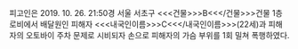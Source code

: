 피고인은 2019. 10. 26. 21:50경 서울 서초구 <<<건물>>>B<<</건물>>>건물 1층 로비에서 배달원인 피해자 <<<내국인이름>>>C<<</내국인이름>>>(22세)과 피해자의 오토바이 주차 문제로 시비되자 손으로 피해자의 가슴 부위를 1회 밀쳐 폭행하였다.